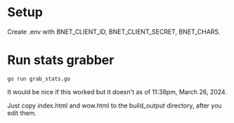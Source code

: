 
# Setup

Create .env with BNET_CLIENT_ID, BNET_CLIENT_SECRET, BNET_CHARS.

# Run stats grabber

    go run grab_stats.go
    
It would be nice if this worked but it doesn't as of 11:38pm, March 26, 2024.  

Just copy index.html and wow.html to the build_output directory, after you
edit them.